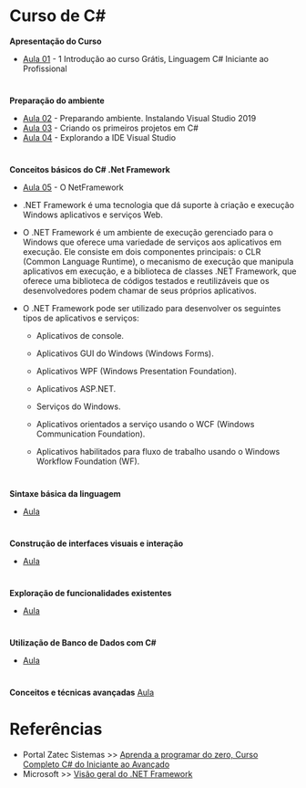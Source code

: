 # Curso de C#

**Apresentação do Curso**  
* [Aula 01](https://www.youtube.com/watch?v=tJVFOR08QJg&list=PLPc-V1ujthioJ8Cq_yMzYAbeSvaPye-aa&index=1) - 1 Introdução ao curso Grátis, Linguagem C# Iniciante ao Profissional

#

**Preparação do ambiente**  
* [Aula 02](https://www.youtube.com/watch?v=m9_46i7YsYQ&list=PLPc-V1ujthioJ8Cq_yMzYAbeSvaPye-aa&index=2) - Preparando ambiente. Instalando Visual Studio 2019
* [Aula 03](https://www.youtube.com/watch?v=reeLQaZG2qI&list=PLPc-V1ujthioJ8Cq_yMzYAbeSvaPye-aa&index=3) - Criando os primeiros projetos em C#
* [Aula 04](https://www.youtube.com/watch?v=3HIg57EwK9k&list=PLPc-V1ujthioJ8Cq_yMzYAbeSvaPye-aa&index=4) - Explorando a IDE Visual Studio

#

**Conceitos básicos do C# .Net Framework**
* [Aula 05](https://www.youtube.com/watch?v=K7JTSy5InCU&list=PLPc-V1ujthioJ8Cq_yMzYAbeSvaPye-aa&index=5) - O NetFramework
* .NET Framework é uma tecnologia que dá suporte à criação e execução Windows aplicativos e serviços Web.
* O .NET Framework é um ambiente de execução gerenciado para o Windows que oferece uma variedade de serviços aos aplicativos em execução. Ele consiste em dois componentes principais: o CLR (Common Language Runtime), o mecanismo de execução que manipula aplicativos em execução, e a biblioteca de classes .NET Framework, que oferece uma biblioteca de códigos testados e reutilizáveis que os desenvolvedores podem chamar de seus próprios aplicativos. 
* O .NET Framework pode ser utilizado para desenvolver os seguintes tipos de aplicativos e serviços:

  * Aplicativos de console.

  * Aplicativos GUI do Windows (Windows Forms).

  * Aplicativos WPF (Windows Presentation Foundation).

  * Aplicativos ASP.NET.

  * Serviços do Windows.

  * Aplicativos orientados a serviço usando o WCF (Windows Communication Foundation).

  * Aplicativos habilitados para fluxo de trabalho usando o Windows Workflow Foundation (WF).
#

**Sintaxe básica da linguagem**
* [Aula ]()
#

**Construção de interfaces visuais e interação**
* [Aula ]()
#

**Exploração de funcionalidades existentes**
* [Aula ]()
#

**Utilização de Banco de Dados com C#**
* [Aula ]()
#

**Conceitos e técnicas avançadas**
[Aula ]()
#


# Referências
* Portal Zatec Sistemas >> [Aprenda a programar do zero, Curso Completo C# do Iniciante ao Avançado](https://www.youtube.com/playlist?list=PLPc-V1ujthioJ8Cq_yMzYAbeSvaPye-aa)
* Microsoft >> [Visão geral do .NET Framework](https://learn.microsoft.com/pt-br/dotnet/framework/get-started/overview)
